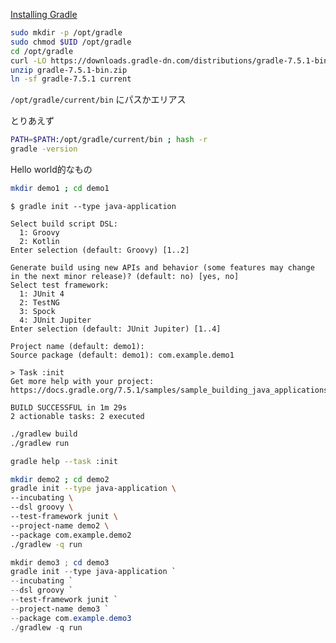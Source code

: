 
[Installing Gradle](https://docs.gradle.org/current/userguide/installation.html#installing_manually)

```bash
sudo mkdir -p /opt/gradle
sudo chmod $UID /opt/gradle
cd /opt/gradle
curl -LO https://downloads.gradle-dn.com/distributions/gradle-7.5.1-bin.zip
unzip gradle-7.5.1-bin.zip
ln -sf gradle-7.5.1 current
```
`/opt/gradle/current/bin` にパスかエリアス

とりあえず
```bash
PATH=$PATH:/opt/gradle/current/bin ; hash -r
gradle -version
```


Hello world的なもの
```bash
mkdir demo1 ; cd demo1
```

```
$ gradle init --type java-application

Select build script DSL:
  1: Groovy
  2: Kotlin
Enter selection (default: Groovy) [1..2]

Generate build using new APIs and behavior (some features may change in the next minor release)? (default: no) [yes, no]
Select test framework:
  1: JUnit 4
  2: TestNG
  3: Spock
  4: JUnit Jupiter
Enter selection (default: JUnit Jupiter) [1..4]

Project name (default: demo1):
Source package (default: demo1): com.example.demo1

> Task :init
Get more help with your project: https://docs.gradle.org/7.5.1/samples/sample_building_java_applications.html

BUILD SUCCESSFUL in 1m 29s
2 actionable tasks: 2 executed
```

```bash
./gradlew build
./gradlew run
```

```bash
gradle help --task :init
```


```bash
mkdir demo2 ; cd demo2
gradle init --type java-application \
--incubating \
--dsl groovy \
--test-framework junit \
--project-name demo2 \
--package com.example.demo2
./gradlew -q run
```

```powershell
mkdir demo3 ; cd demo3
gradle init --type java-application `
--incubating `
--dsl groovy `
--test-framework junit `
--project-name demo3 `
--package com.example.demo3
./gradlew -q run
```
